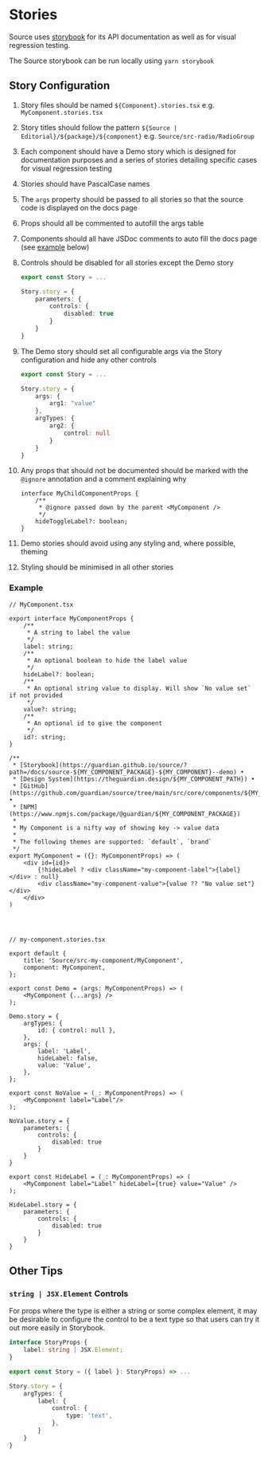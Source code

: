 # Stories

Source uses [storybook](https://storybook.js.org/) for its API documentation as well as for visual regression testing.

The Source storybook can be run locally using `yarn storybook`

## Story Configuration

1. Story files should be named `${Component}.stories.tsx` e.g. `MyComponent.stories.tsx`
1. Story titles should follow the pattern `${Source | Editorial}/${package}/${component}` e.g. `Source/src-radio/RadioGroup`
1. Each component should have a Demo story which is designed for documentation purposes and a series of stories detailing specific cases for visual regression testing
1. Stories should have PascalCase names
1. The `args` property should be passed to all stories so that the source code is displayed on the docs page
1. Props should all be commented to autofill the args table
1. Components should all have JSDoc comments to auto fill the docs page (see [example](#example) below)
1. Controls should be disabled for all stories except the Demo story

    ```ts
    export const Story = ...

    Story.story = {
        parameters: {
            controls: {
                disabled: true
            }
        }
    }
    ```

1. The Demo story should set all configurable args via the Story configuration and hide any other controls

    ```ts
    export const Story = ...

    Story.story = {
        args: {
            arg1: "value"
        },
        argTypes: {
            arg2: {
                control: null
            }
        }
    }
    ```

1. Any props that should not be documented should be marked with the `@ignore` annotation and a comment explaining why

    ```tsx
    interface MyChildComponentProps {
        /**
         * @ignore passed down by the parent <MyComponent />
         */
        hideToggleLabel?: boolean;
    }
    ```

1. Demo stories should avoid using any styling and, where possible, theming
1. Styling should be minimised in all other stories

### Example

```tsx
// MyComponent.tsx

export interface MyComponentProps {
    /**
     * A string to label the value
     */
    label: string;
    /**
     * An optional boolean to hide the label value
     */
    hideLabel?: boolean;
    /**
     * An optional string value to display. Will show `No value set` if not provided
     */
    value?: string;
    /**
     * An optional id to give the component
     */
    id?: string;
}

/**
 * [Storybook](https://guardian.github.io/source/?path=/docs/source-${MY_COMPONENT_PACKAGE}-${MY_COMPONENT}--demo) •
 * [Design System](https://theguardian.design/${MY_COMPONENT_PATH}) •
 * [GitHub](https://github.com/guardian/source/tree/main/src/core/components/${MY_COMPONENT}) •
 * [NPM](https://www.npmjs.com/package/@guardian/${MY_COMPONENT_PACKAGE})
 *
 * My Component is a nifty way of showing key -> value data
 *
 * The following themes are supported: `default`, `brand`
 */
export MyComponent = ({}: MyComponentProps) => (
    <div id={id}>
        {!hideLabel ? <div className="my-component-label">{label}</div> : null}
        <div className="my-component-value">{value ?? "No value set"}</div>
    </div>
)




// my-component.stories.tsx

export default {
	title: 'Source/src-my-component/MyComponent',
	component: MyComponent,
};

export const Demo = (args: MyComponentProps) => (
	<MyComponent {...args} />
);

Demo.story = {
	argTypes: {
		id: { control: null },
	},
	args: {
		label: 'Label',
		hideLabel: false,
		value: 'Value',
	},
};

export const NoValue = (_: MyComponentProps) => (
	<MyComponent label="Label"/>
);

NoValue.story = {
    parameters: {
        controls: {
            disabled: true
        }
    }
}

export const HideLabel = (_: MyComponentProps) => (
	<MyComponent label="Label" hideLabel={true} value="Value" />
);

HideLabel.story = {
    parameters: {
        controls: {
            disabled: true
        }
    }
}
```

## Other Tips

### `string | JSX.Element` Controls

For props where the type is either a string or some complex element, it may be desirable to configure the control to be a text type so that users can try it out more easily in Storybook.

```ts
interface StoryProps {
    label: string | JSX.Element;
}

export const Story = ({ label }: StoryProps) => ...

Story.story = {
	argTypes: {
		label: {
			control: {
				type: 'text',
			},
		}
    }
}
```
